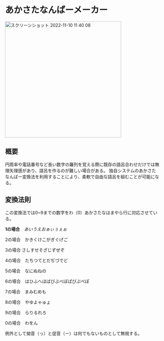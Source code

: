 # あかさたなんばーメーカー


<img width="379" alt="スクリーンショット 2022-11-10 11 40 08" src="https://user-images.githubusercontent.com/66878750/200988246-b0d3c96a-3ec8-433f-9c6c-1de4fd85a575.png">

## 概要

円周率や電話番号など長い数字の羅列を覚える際に既存の語呂合わせだけでは無理矢理感があり、語呂を作るのが難しい場合がある。
独自システムのあかさたなんばー変換法を利用することにより、柔軟で自由な語呂を組むことが可能になる。

## 変換法則

この変換法では0~9までの数字をわ（0）あかさたなはまやら行に対応させている。

**1の場合**　_あいうえおぁぃぅぇぉ_

2の場合　かきくけこがぎぐげご

3の場合 さしすせそざじずぜぞ

4の場合　たちつてとだぢづでど

5の場合　なにぬねの

6の場合　はひふへほばびぶべぼぱぴぷぺぽ

7の場合　まみむめも

8の場合　やゆよゃゅょ

9の場合　らりるれろ

0の場合　わをん

例外として拗音（っ）と促音（ー）は何でもないものとして無視する。
